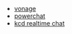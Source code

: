 - [vonage](https://dashboard.nexmo.com/)
- [powerchat](https://powerchat.live/)
-  [kcd realtime chat](https://www.youtube.com/watch?v=oFWF4o-P_nw&list=WL&index=17)

